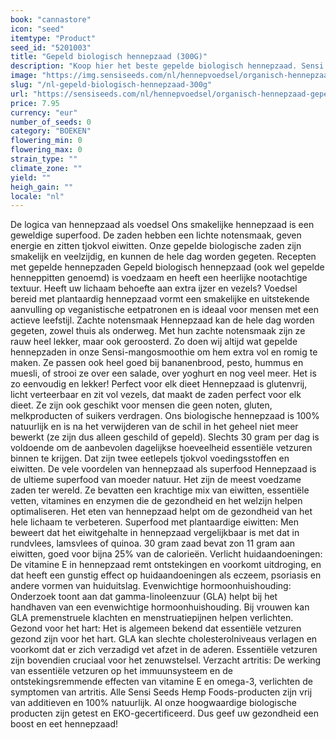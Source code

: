 ```yaml
---
book: "cannastore"
icon: "seed"
itemtype: "Product"
seed_id: "5201003"
title: "Gepeld biologisch hennepzaad (300G)"
description: "Koop hier het beste gepelde biologisch hennepzaad. Sensi Seeds Hemp Foods. Vers verpakt en zeer smakelijk. Bestel hier online voor snelle levering."
image: "https://img.sensiseeds.com/nl/hennepvoedsel/organisch-hennepzaad-gepeld-300g-image.png"
slug: "/nl-gepeld-biologisch-hennepzaad-300g"
url: "https://sensiseeds.com/nl/hennepvoedsel/organisch-hennepzaad-gepeld-300g?a_aid=cannastore"
price: 7.95
currency: "eur"
number_of_seeds: 0
category: "BOEKEN"
flowering_min: 0
flowering_max: 0
strain_type: ""
climate_zone: ""
yield: ""
heigh_gain: ""
locale: "nl"
---
```

De logica van hennepzaad als voedsel Ons smakelijke hennepzaad is een geweldige superfood. De zaden hebben een lichte notensmaak, geven energie en zitten tjokvol eiwitten. Onze gepelde biologische zaden zijn smakelijk en veelzijdig, en kunnen de hele dag worden gegeten. Recepten met gepelde hennepzaden Gepeld biologisch hennepzaad (ook wel gepelde henneppitten genoemd) is voedzaam en heeft een heerlijke nootachtige textuur. Heeft uw lichaam behoefte aan extra ijzer en vezels? Voedsel bereid met plantaardig hennepzaad vormt een smakelijke en uitstekende aanvulling op veganistische eetpatronen en is ideaal voor mensen met een actieve leefstijl. Zachte notensmaak Hennepzaad kan de hele dag worden gegeten, zowel thuis als onderweg. Met hun zachte notensmaak zijn ze rauw heel lekker, maar ook geroosterd. Zo doen wij altijd wat gepelde hennepzaden in onze Sensi-mangosmoothie om hem extra vol en romig te maken. Ze passen ook heel goed bij bananenbrood, pesto, hummus en muesli, of strooi ze over een salade, over yoghurt en nog veel meer. Het is zo eenvoudig en lekker! Perfect voor elk dieet Hennepzaad is glutenvrij, licht verteerbaar en zit vol vezels, dat maakt de zaden perfect voor elk dieet. Ze zijn ook geschikt voor mensen die geen noten, gluten, melkproducten of suikers verdragen. Ons biologische hennepzaad is 100% natuurlijk en is na het verwijderen van de schil in het geheel niet meer bewerkt (ze zijn dus alleen geschild of gepeld). Slechts 30 gram per dag is voldoende om de aanbevolen dagelijkse hoeveelheid essentiële vetzuren binnen te krijgen. Dat zijn twee eetlepels tjokvol voedingsstoffen en eiwitten. De vele voordelen van hennepzaad als superfood Hennepzaad is de ultieme superfood van moeder natuur. Het zijn de meest voedzame zaden ter wereld. Ze bevatten een krachtige mix van eiwitten, essentiële vetten, vitamines en enzymen die de gezondheid en het welzijn helpen optimaliseren. Het eten van hennepzaad helpt om de gezondheid van het hele lichaam te verbeteren. Superfood met plantaardige eiwitten: Men beweert dat het eiwitgehalte in hennepzaad vergelijkbaar is met dat in rundvlees, lamsvlees of quinoa. 30 gram zaad bevat zon 11 gram aan eiwitten, goed voor bijna 25% van de calorieën. Verlicht huidaandoeningen: De vitamine E in hennepzaad remt ontstekingen en voorkomt uitdroging, en dat heeft een gunstig effect op huidaandoeningen als eczeem, psoriasis en andere vormen van huiduitslag. Evenwichtige hormoonhuishouding: Onderzoek toont aan dat gamma-linoleenzuur (GLA) helpt bij het handhaven van een evenwichtige hormoonhuishouding. Bij vrouwen kan GLA premenstruele klachten en menstruatiepijnen helpen verlichten. Gezond voor het hart: Het is algemeen bekend dat essentiële vetzuren gezond zijn voor het hart. GLA kan slechte cholesterolniveaus verlagen en voorkomt dat er zich verzadigd vet afzet in de aderen. Essentiële vetzuren zijn bovendien cruciaal voor het zenuwstelsel. Verzacht artritis: De werking van essentiële vetzuren op het immuunsysteem en de ontstekingsremmende effecten van vitamine E en omega-3, verlichten de symptomen van artritis. Alle Sensi Seeds Hemp Foods-producten zijn vrij van additieven en 100% natuurlijk. Al onze hoogwaardige biologische producten zijn getest en EKO-gecertificeerd. Dus geef uw gezondheid een boost en eet hennepzaad!
